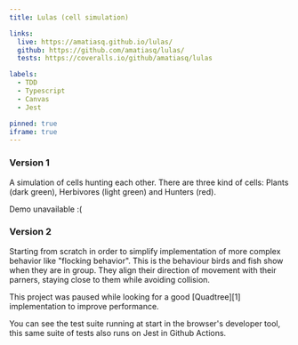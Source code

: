 ```yaml
---
title: Lulas (cell simulation)

links:
  live: https://amatiasq.github.io/lulas/
  github: https://github.com/amatiasq/lulas/
  tests: https://coveralls.io/github/amatiasq/lulas

labels:
  - TDD
  - Typescript
  - Canvas
  - Jest

pinned: true
iframe: true
---
```


### Version 1

A simulation of cells hunting each other. There are three kind of cells: Plants (dark green), Herbivores (light green) and Hunters (red).

Demo unavailable :(

### Version 2

Starting from scratch in order to simplify implementation of more complex behavior like "flocking behavior". This is the behaviour birds and fish show when they are in group. They align their direction of movement with their parners, staying close to them while avoiding collision.

This project was paused while looking for a good [Quadtree][1] implementation to improve performance.

You can see the test suite running at start in the browser's developer tool, this same suite of tests also runs on Jest in Github Actions.
